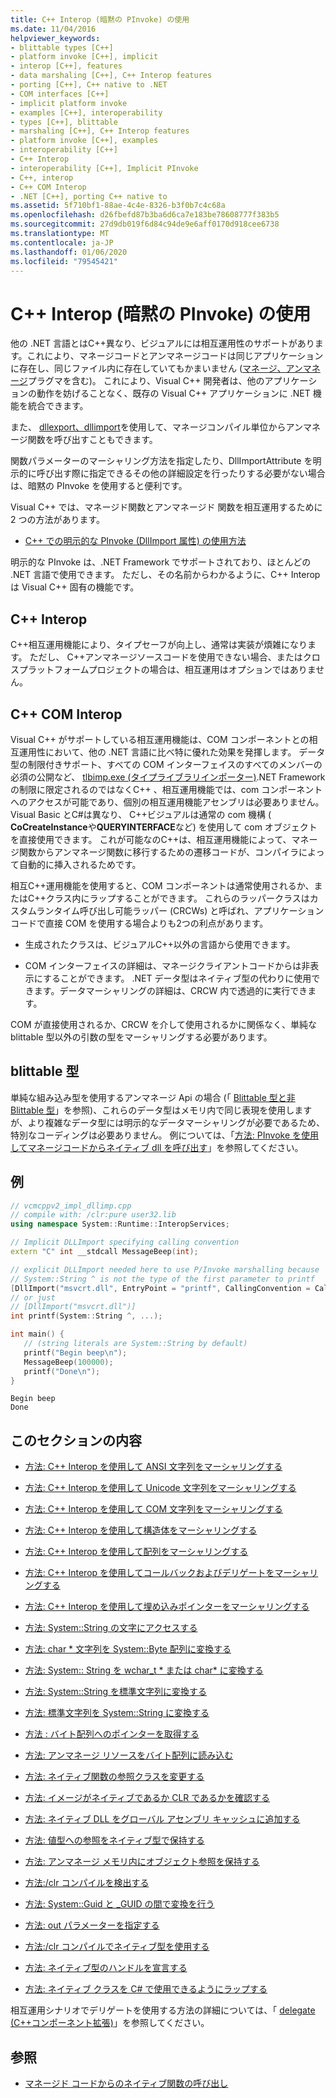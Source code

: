 ```yaml
---
title: C++ Interop (暗黙の PInvoke) の使用
ms.date: 11/04/2016
helpviewer_keywords:
- blittable types [C++]
- platform invoke [C++], implicit
- interop [C++], features
- data marshaling [C++], C++ Interop features
- porting [C++], C++ native to .NET
- COM interfaces [C++]
- implicit platform invoke
- examples [C++], interoperability
- types [C++], blittable
- marshaling [C++], C++ Interop features
- platform invoke [C++], examples
- interoperability [C++]
- C++ Interop
- interoperability [C++], Implicit PInvoke
- C++, interop
- C++ COM Interop
- .NET [C++], porting C++ native to
ms.assetid: 5f710bf1-88ae-4c4e-8326-b3f0b7c4c68a
ms.openlocfilehash: d26fbefd87b3ba6d6ca7e183be78608777f383b5
ms.sourcegitcommit: 27d9db019f6d84c94de9e6aff0170d918cee6738
ms.translationtype: MT
ms.contentlocale: ja-JP
ms.lasthandoff: 01/06/2020
ms.locfileid: "79545421"
---
```

# <a name="using-c-interop-implicit-pinvoke"></a>C++ Interop (暗黙の PInvoke) の使用

他の .NET 言語とはC++異なり、ビジュアルには相互運用性のサポートがあります。これにより、マネージコードとアンマネージコードは同じアプリケーションに存在し、同じファイル内に存在していてもかまいません ([マネージ、アンマネージ](../preprocessor/managed-unmanaged.md)プラグマを含む)。 これにより、Visual C++ 開発者は、他のアプリケーションの動作を妨げることなく、既存の Visual C++ アプリケーションに .NET 機能を統合できます。

また、 [dllexport、dllimport](../cpp/dllexport-dllimport.md)を使用して、マネージコンパイル単位からアンマネージ関数を呼び出すこともできます。

関数パラメーターのマーシャリング方法を指定したり、DllImportAttribute を明示的に呼び出す際に指定できるその他の詳細設定を行ったりする必要がない場合は、暗黙の PInvoke を使用すると便利です。

Visual C++ では、マネージド関数とアンマネージド 関数を相互運用するために 2 つの方法があります。

- [C++ での明示的な PInvoke (DllImport 属性) の使用方法](../dotnet/using-explicit-pinvoke-in-cpp-dllimport-attribute.md)

明示的な PInvoke は、.NET Framework でサポートされており、ほとんどの .NET 言語で使用できます。 ただし、その名前からわかるように、C++ Interop は Visual C++ 固有の機能です。

## <a name="c-interop"></a>C++ Interop

C++相互運用機能により、タイプセーフが向上し、通常は実装が煩雑になります。 ただし、 C++アンマネージソースコードを使用できない場合、またはクロスプラットフォームプロジェクトの場合は、相互運用はオプションではありません。

## <a name="c-com-interop"></a>C++ COM Interop

Visual C++ がサポートしている相互運用機能は、COM コンポーネントとの相互運用性において、他の .NET 言語に比べ特に優れた効果を発揮します。 データ型の制限付きサポート、すべての COM インターフェイスのすべてのメンバーの必須の公開など、 [tlbimp.exe (タイプライブラリインポーター)](/dotnet/framework/tools/tlbimp-exe-type-library-importer).NET Framework の制限に限定されるのではなくC++ 、相互運用機能では、com コンポーネントへのアクセスが可能であり、個別の相互運用機能アセンブリは必要ありません。 Visual Basic とC#は異なり、 C++ビジュアルは通常の com 機構 ( **CoCreateInstance**や**QUERYINTERFACE**など) を使用して com オブジェクトを直接使用できます。 これが可能なのC++は、相互運用機能によって、マネージ関数からアンマネージ関数に移行するための遷移コードが、コンパイラによって自動的に挿入されるためです。

相互C++運用機能を使用すると、COM コンポーネントは通常使用されるか、またはC++クラス内にラップすることができます。 これらのラッパークラスはカスタムランタイム呼び出し可能ラッパー (CRCWs) と呼ばれ、アプリケーションコードで直接 COM を使用する場合よりも2つの利点があります。

- 生成されたクラスは、ビジュアルC++以外の言語から使用できます。

- COM インターフェイスの詳細は、マネージクライアントコードからは非表示にすることができます。 .NET データ型はネイティブ型の代わりに使用できます。データマーシャリングの詳細は、CRCW 内で透過的に実行できます。

COM が直接使用されるか、CRCW を介して使用されるかに関係なく、単純な blittable 型以外の引数の型をマーシャリングする必要があります。

## <a name="blittable-types"></a>blittable 型

単純な組み込み型を使用するアンマネージ Api の場合 (「 [Blittable 型と非 Blittable 型](/dotnet/framework/interop/blittable-and-non-blittable-types)」を参照)、これらのデータ型はメモリ内で同じ表現を使用しますが、より複雑なデータ型には明示的なデータマーシャリングが必要であるため、特別なコーディングは必要ありません。 例については、「[方法: PInvoke を使用してマネージコードからネイティブ dll を呼び出す](../dotnet/how-to-call-native-dlls-from-managed-code-using-pinvoke.md)」を参照してください。

## <a name="example"></a>例

```cpp
// vcmcppv2_impl_dllimp.cpp
// compile with: /clr:pure user32.lib
using namespace System::Runtime::InteropServices;

// Implicit DLLImport specifying calling convention
extern "C" int __stdcall MessageBeep(int);

// explicit DLLImport needed here to use P/Invoke marshalling because
// System::String ^ is not the type of the first parameter to printf
[DllImport("msvcrt.dll", EntryPoint = "printf", CallingConvention = CallingConvention::Cdecl,  CharSet = CharSet::Ansi)]
// or just
// [DllImport("msvcrt.dll")]
int printf(System::String ^, ...);

int main() {
   // (string literals are System::String by default)
   printf("Begin beep\n");
   MessageBeep(100000);
   printf("Done\n");
}
```

```Output
Begin beep
Done
```

## <a name="in-this-section"></a>このセクションの内容

- [方法: C++ Interop を使用して ANSI 文字列をマーシャリングする](../dotnet/how-to-marshal-ansi-strings-using-cpp-interop.md)

- [方法: C++ Interop を使用して Unicode 文字列をマーシャリングする](../dotnet/how-to-marshal-unicode-strings-using-cpp-interop.md)

- [方法: C++ Interop を使用して COM 文字列をマーシャリングする](../dotnet/how-to-marshal-com-strings-using-cpp-interop.md)

- [方法: C++ Interop を使用して構造体をマーシャリングする](../dotnet/how-to-marshal-structures-using-cpp-interop.md)

- [方法: C++ Interop を使用して配列をマーシャリングする](../dotnet/how-to-marshal-arrays-using-cpp-interop.md)

- [方法: C++ Interop を使用してコールバックおよびデリゲートをマーシャリングする](../dotnet/how-to-marshal-callbacks-and-delegates-by-using-cpp-interop.md)

- [方法: C++ Interop を使用して埋め込みポインターをマーシャリングする](../dotnet/how-to-marshal-embedded-pointers-using-cpp-interop.md)

- [方法: System::String の文字にアクセスする](../dotnet/how-to-access-characters-in-a-system-string.md)

- [方法: char * 文字列を System::Byte 配列に変換する](../dotnet/how-to-convert-char-star-string-to-system-byte-array.md)

- [方法: System:: String を wchar_t * または char\* に変換する](../dotnet/how-to-convert-system-string-to-wchar-t-star-or-char-star.md)

- [方法: System::String を標準文字列に変換する](../dotnet/how-to-convert-system-string-to-standard-string.md)

- [方法: 標準文字列を System::String に変換する](../dotnet/how-to-convert-standard-string-to-system-string.md)

- [方法 : バイト配列へのポインターを取得する](../dotnet/how-to-obtain-a-pointer-to-byte-array.md)

- [方法: アンマネージ リソースをバイト配列に読み込む](../dotnet/how-to-load-unmanaged-resources-into-a-byte-array.md)

- [方法: ネイティブ関数の参照クラスを変更する](../dotnet/how-to-modify-reference-class-in-a-native-function.md)

- [方法: イメージがネイティブであるか CLR であるかを確認する](../dotnet/how-to-determine-if-an-image-is-native-or-clr.md)

- [方法: ネイティブ DLL をグローバル アセンブリ キャッシュに追加する](../dotnet/how-to-add-native-dll-to-global-assembly-cache.md)

- [方法: 値型への参照をネイティブ型で保持する](../dotnet/how-to-hold-reference-to-value-type-in-native-type.md)

- [方法: アンマネージ メモリ内にオブジェクト参照を保持する](../dotnet/how-to-hold-object-reference-in-unmanaged-memory.md)

- [方法:/clr コンパイルを検出する](../dotnet/how-to-detect-clr-compilation.md)

- [方法: System::Guid と _GUID の間で変換を行う](../dotnet/how-to-convert-between-system-guid-and-guid.md)

- [方法: out パラメーターを指定する](../dotnet/how-to-specify-an-out-parameter.md)

- [方法:/clr コンパイルでネイティブ型を使用する](../dotnet/how-to-use-a-native-type-in-a-clr-compilation.md)

- [方法: ネイティブ型のハンドルを宣言する](../dotnet/how-to-declare-handles-in-native-types.md)

- [方法: ネイティブ クラスを C# で使用できるようにラップする](../dotnet/how-to-wrap-native-class-for-use-by-csharp.md)

相互運用シナリオでデリゲートを使用する方法の詳細については、「 [delegate (C++コンポーネント拡張)](../extensions/delegate-cpp-component-extensions.md)」を参照してください。

## <a name="see-also"></a>参照

- [マネージド コードからのネイティブ関数の呼び出し](../dotnet/calling-native-functions-from-managed-code.md)
